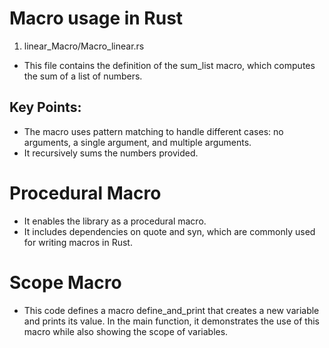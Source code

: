 # Macro usage in Rust 

1. linear_Macro/Macro_linear.rs
- This file contains the definition of the sum_list macro, which computes the sum of a list of numbers.

## Key Points:
- The macro uses pattern matching to handle different cases: no arguments, a single argument, and multiple arguments.
- It recursively sums the numbers provided.

# Procedural Macro

- It enables the library as a procedural macro.
- It includes dependencies on quote and syn, which are commonly used for writing macros in Rust.

# Scope Macro
- This code defines a macro define_and_print that creates a new variable and prints its value. In the main function, it demonstrates the use of this macro while also showing the scope of variables.